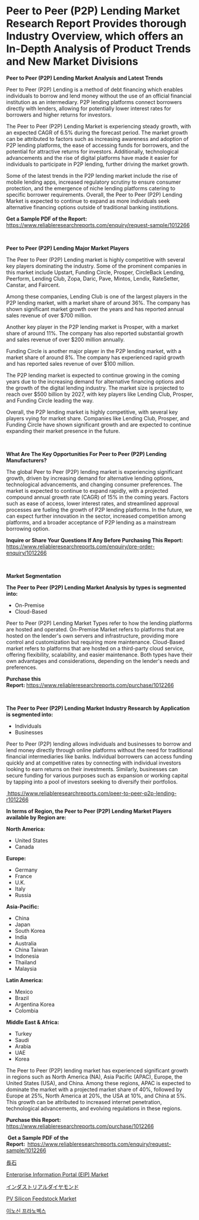 <p><h1>Peer to Peer (P2P) Lending Market Research Report Provides thorough Industry Overview, which offers an In-Depth Analysis of Product Trends and New Market Divisions</h1></p><p><strong>Peer to Peer (P2P) Lending Market Analysis and Latest Trends</strong></p>
<p><p>Peer to Peer (P2P) Lending is a method of debt financing which enables individuals to borrow and lend money without the use of an official financial institution as an intermediary. P2P lending platforms connect borrowers directly with lenders, allowing for potentially lower interest rates for borrowers and higher returns for investors. </p><p>The Peer to Peer (P2P) Lending Market is experiencing steady growth, with an expected CAGR of 6.5% during the forecast period. The market growth can be attributed to factors such as increasing awareness and adoption of P2P lending platforms, the ease of accessing funds for borrowers, and the potential for attractive returns for investors. Additionally, technological advancements and the rise of digital platforms have made it easier for individuals to participate in P2P lending, further driving the market growth.</p><p>Some of the latest trends in the P2P lending market include the rise of mobile lending apps, increased regulatory scrutiny to ensure consumer protection, and the emergence of niche lending platforms catering to specific borrower requirements. Overall, the Peer to Peer (P2P) Lending Market is expected to continue to expand as more individuals seek alternative financing options outside of traditional banking institutions.</p></p>
<p><strong>Get a Sample PDF of the Report:&nbsp;</strong> <a href="https://www.reliableresearchreports.com/enquiry/request-sample/1012266">https://www.reliableresearchreports.com/enquiry/request-sample/1012266</a></p>
<p>&nbsp;</p>
<p><strong>Peer to Peer (P2P) Lending Major Market Players</strong></p>
<p><p>The Peer to Peer (P2P) Lending market is highly competitive with several key players dominating the industry. Some of the prominent companies in this market include Upstart, Funding Circle, Prosper, CircleBack Lending, Peerform, Lending Club, Zopa, Daric, Pave, Mintos, Lendix, RateSetter, Canstar, and Faircent.</p><p>Among these companies, Lending Club is one of the largest players in the P2P lending market, with a market share of around 36%. The company has shown significant market growth over the years and has reported annual sales revenue of over $700 million.</p><p>Another key player in the P2P lending market is Prosper, with a market share of around 11%. The company has also reported substantial growth and sales revenue of over $200 million annually.</p><p>Funding Circle is another major player in the P2P lending market, with a market share of around 8%. The company has experienced rapid growth and has reported sales revenue of over $100 million.</p><p>The P2P lending market is expected to continue growing in the coming years due to the increasing demand for alternative financing options and the growth of the digital lending industry. The market size is projected to reach over $500 billion by 2027, with key players like Lending Club, Prosper, and Funding Circle leading the way.</p><p>Overall, the P2P lending market is highly competitive, with several key players vying for market share. Companies like Lending Club, Prosper, and Funding Circle have shown significant growth and are expected to continue expanding their market presence in the future.</p></p>
<p>&nbsp;</p>
<p><strong>What Are The Key Opportunities For Peer to Peer (P2P) Lending Manufacturers?</strong></p>
<p><p>The global Peer to Peer (P2P) lending market is experiencing significant growth, driven by increasing demand for alternative lending options, technological advancements, and changing consumer preferences. The market is expected to continue to expand rapidly, with a projected compound annual growth rate (CAGR) of 15% in the coming years. Factors such as ease of access, lower interest rates, and streamlined approval processes are fueling the growth of P2P lending platforms. In the future, we can expect further innovation in the sector, increased competition among platforms, and a broader acceptance of P2P lending as a mainstream borrowing option.</p></p>
<p><strong>Inquire or Share Your Questions If Any Before Purchasing This Report:</strong> <a href="https://www.reliableresearchreports.com/enquiry/pre-order-enquiry/1012266">https://www.reliableresearchreports.com/enquiry/pre-order-enquiry/1012266</a></p>
<p>&nbsp;</p>
<p><strong>Market Segmentation</strong></p>
<p><strong>The Peer to Peer (P2P) Lending Market Analysis by types is segmented into:</strong></p>
<p><ul><li>On-Premise</li><li>Cloud-Based</li></ul></p>
<p><p>Peer to Peer (P2P) Lending Market Types refer to how the lending platforms are hosted and operated. On-Premise Market refers to platforms that are hosted on the lender's own servers and infrastructure, providing more control and customization but requiring more maintenance. Cloud-Based market refers to platforms that are hosted on a third-party cloud service, offering flexibility, scalability, and easier maintenance. Both types have their own advantages and considerations, depending on the lender's needs and preferences.</p></p>
<p><strong>Purchase this Report:&nbsp;</strong><a href="https://www.reliableresearchreports.com/purchase/1012266">https://www.reliableresearchreports.com/purchase/1012266</a></p>
<p>&nbsp;</p>
<p><strong>The Peer to Peer (P2P) Lending Market Industry Research by Application is segmented into:</strong></p>
<p><ul><li>Individuals</li><li>Businesses</li></ul></p>
<p><p>Peer to Peer (P2P) lending allows individuals and businesses to borrow and lend money directly through online platforms without the need for traditional financial intermediaries like banks. Individual borrowers can access funding quickly and at competitive rates by connecting with individual investors looking to earn returns on their investments. Similarly, businesses can secure funding for various purposes such as expansion or working capital by tapping into a pool of investors seeking to diversify their portfolios.</p></p>
<p><a href="https://www.reliableresearchreports.com/peer-to-peer-p2p-lending-r1012266">&nbsp;https://www.reliableresearchreports.com/peer-to-peer-p2p-lending-r1012266</a></p>
<p><strong>In terms of Region, the Peer to Peer (P2P) Lending Market Players available by Region are:</strong></p>
<p>
    <p> <strong> North America: </strong>
        <ul>
            <li>United States</li>
            <li>Canada</li>
        </ul>
        </p> 
    <p> <strong> Europe: </strong>
        <ul>
            <li>Germany</li>
            <li>France</li>
            <li>U.K.</li>
            <li>Italy</li>
            <li>Russia</li>
        </ul>
        </p> 
    <p> <strong> Asia-Pacific: </strong>
        <ul>
            <li>China</li>
            <li>Japan</li>
            <li>South Korea</li>
            <li>India</li>
            <li>Australia</li>
            <li>China Taiwan</li>
            <li>Indonesia</li>
            <li>Thailand</li>
            <li>Malaysia</li>
        </ul>
        </p> 
    <p> <strong> Latin America: </strong>
        <ul>
            <li>Mexico</li>
            <li>Brazil</li>
            <li>Argentina Korea</li>
            <li>Colombia</li>
        </ul>
        </p> 
    <p> <strong> Middle East & Africa: </strong>
        <ul>
            <li>Turkey</li>
            <li>Saudi</li>
            <li>Arabia</li>
            <li>UAE</li>
            <li>Korea</li>
        </ul>
    </p>
    </p>
<p><p>The Peer to Peer (P2P) lending market has experienced significant growth in regions such as North America (NA), Asia Pacific (APAC), Europe, the United States (USA), and China. Among these regions, APAC is expected to dominate the market with a projected market share of 40%, followed by Europe at 25%, North America at 20%, the USA at 10%, and China at 5%. This growth can be attributed to increased internet penetration, technological advancements, and evolving regulations in these regions.</p></p>
<p><strong>Purchase this Report: </strong><a href="https://www.reliableresearchreports.com/purchase/1012266">https://www.reliableresearchreports.com/purchase/1012266</a></p>
<p>&nbsp;<strong>Get a Sample PDF of the Report:&nbsp;&nbsp;</strong><a href="https://www.reliableresearchreports.com/enquiry/request-sample/1012266">https://www.reliableresearchreports.com/enquiry/request-sample/1012266</a></p>
<p><strong></strong></p>
<p><p><a href="https://github.com/LeanneBruen2023/Market-Research-Report-List-1/blob/main/253765162698.md">長石</a></p><p><a href="https://github.com/yemakinde/Market-Research-Report-List-2/blob/main/enterprise-information-portal-eip-market.md">Enterprise Information Portal (EIP) Market</a></p><p><a href="https://github.com/charm854/Market-Research-Report-List-1/blob/main/239328062699.md">インダストリアルダイヤモンド</a></p><p><a href="https://www.linkedin.com/pulse/pv-silicon-feedstock-market-offer-valuable-insights-size-tnysf">PV Silicon Feedstock Market</a></p><p><a href="https://github.com/iansanftyord09878/Market-Research-Report-List-1/blob/main/571444362203.md">이노신 프라노벡스</a></p></p>